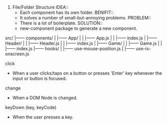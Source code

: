 1. File/Folder Structure
  IDEA::
    - Each component has its own folder.
  BENIFIT::
    - It solves a number of small-but-annoying problems.
  PROBLEM::
    - There is a lot of boilerplate.
  SOLUTION::
    - new-component package to generate a new component.

src/
|—— components/
|   |—— App/
|   |   |—— App.js
|   |   |—— index.js
|   |—— Header/
|   |   |—— Header.js
|   |   |—— index.js
|   |—— Game/
|   |   |—— Game.js
|   |   |—— index.js
|—— hooks/
|   |—— use-mouse-position.js
|   |—— use-is-onscreen.js

click
  - When a user clicks/taps on a button or presses 'Enter' key whenever the input or button
    is focused.

change
  - When a DOM Node is changed.

keyDown (key, keyCode)
  - When the user presses a key.








